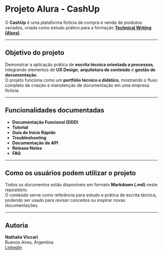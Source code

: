 # Projeto Alura - CashUp

O **CashUp** é uma plataforma fictícia de compra e venda de produtos variados, criada como estudo prático para a formação [**Technical Writing (Alura)**](https://github.com/marimoreiratw/projeto-alura).

---

## Objetivo do projeto

Demonstrar a aplicação prática de **escrita técnica orientada a processos**, integrando elementos de **UX Design**, **arquitetura de conteúdo** e **gestão de documentação**.  
O projeto funciona como um **portfólio técnico e didático**, mostrando o fluxo completo de criação e manutenção de documentação em uma empresa fictícia.

---

## Funcionalidades documentadas

- **Documentação Funcional (DDD)** 
- **Tutorial**
- **Guia de Início Rápido** 
- **Troubleshooting** 
- **Documentação de API**  
- **Release Notes**
- **FAQ** 

---

## Como os usuários podem utilizar o projeto

Todos os documentos estão disponíveis em formato **Markdown (.md)** neste repositório.  
O conteúdo serve como referência para estudo e prática de escrita técnica, podendo ser usado para revisar conceitos ou inspirar novas documentações.

---

## Autoria

**Nathalia Viccari**  
Buenos Aires, Argentina  
[LinkedIn](https://www.linkedin.com/in/nathaliaviccari/)  

